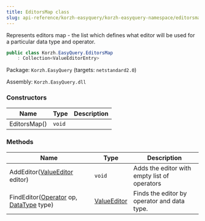 ```yaml
---
title: EditorsMap class
slug: api-reference/korzh-easyquery/korzh-easyquery-namespace/editorsmap-class
---
```



Represents editors map - the list which defines what editor will be used for a particular data type and operator.
```csharp
public class Korzh.EasyQuery.EditorsMap
    : Collection<ValueEditorEntry>

```
Package: `Korzh.EasyQuery` (targets: `netstandard2.0`)

Assembly: `Korzh.EasyQuery.dll`

### Constructors

| Name | Type | Description | 
| --- | --- | --- | 
| EditorsMap() | `void` |  | 


### Methods

| Name | Type | Description | 
| --- | --- | --- | 
| AddEditor([ValueEditor](/api-reference/easydata-core/easydata-namespace/valueeditor-class) editor) | `void` | Adds the editor with empty list of operators | 
| FindEditor([Operator](/api-reference/korzh-easyquery/korzh-easyquery-namespace/operator-class) op, [DataType](/api-reference/easydata-core/easydata-namespace/datatype-enum) type) | [ValueEditor](/api-reference/easydata-core/easydata-namespace/valueeditor-class) | Finds the editor by operator and data type. |